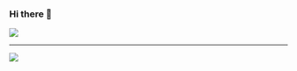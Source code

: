 ### Hi there 👋

<a href="https://github.com/Maverik010">
<img src="https://github-readme-stats.vercel.app/api?username=Maverik010&theme=midnight-purple&show_icons=true"></img>
</a>
<br><hr>
<a href="https://github.com/Maverik010">
<img src="https://github-readme-stats.vercel.app/api/top-langs/?username=Maverik010&theme=midnight-purple&show_icons=true&layout=compact"></img>
</a>
  
 
 
<!--
**Maverik010/Maverik010** is a ✨ _special_ ✨ repository because its `README.md` (this file) appears on your GitHub profile.

Here are some ideas to get you started:
- 🔭 I’m currently working on ...
- 🌱 I’m currently learning ...
- 👯 I’m looking to collaborate on ...
- 🤔 I’m looking for help with ...
- 💬 Ask me about ...
- 📫 How to reach me: ...
- 😄 Pronouns: ...
- ⚡ Fun fact: ...
-->
